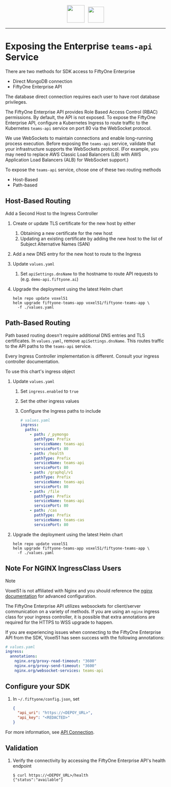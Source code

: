 <!-- markdownlint-disable no-inline-html line-length no-alt-text -->
<!-- markdownlint-disable-next-line first-line-heading -->
<div align="center">
<p align="center">

<img src="https://user-images.githubusercontent.com/25985824/106288517-2422e000-6216-11eb-871d-26ad2e7b1e59.png" height="55px"> &nbsp;
<img src="https://user-images.githubusercontent.com/25985824/106288518-24bb7680-6216-11eb-8f10-60052c519586.png" height="50px">

</p>
</div>
<!-- markdownlint-enable no-inline-html line-length no-alt-text -->

---

# Exposing the Enterprise `teams-api` Service

There are two methods for SDK access to FiftyOne Enterprise

- Direct MongoDB connection
- FiftyOne Enterprise API

The database direct connection requires each user to have root database privileges.

The FiftyOne Enterprise API provides Role Based Access Control (RBAC) permissions.
By default, the API is not exposed.
To expose the FiftyOne Enterprise API, configure a
Kubernetes Ingress to route traffic to the Kubernetes
`teams-api` service on port 80 via the WebSocket protocol.

We use WebSockets to maintain connections and enable long-running process execution.
Before exposing the `teams-api` service,
validate that your infrastructure supports the WebSockets protocol.
(For example, you may need to replace AWS Classic Load Balancers (LB)
with AWS Application Load Balancers (ALB) for WebSocket support.)

To expose the `teams-api` service, chose one of these two routing methods

- Host-Based
- Path-based

## Host-Based Routing

Add a Second Host to the Ingress Controller

1. Create or update TLS certificate for the new host by either
    1. Obtaining a new certificate for the new host
    1. Updating an existing certificate by adding the new
       host to the list of Subject Alternative Names (SAN)
1. Add a new DNS entry for the new host to route to the Ingress
1. Update `values.yaml`
    1. Set `apiSettings.dnsName` to the hostname to route API requests to
      (e.g. `demo-api.fiftyone.ai`)
1. Upgrade the deployment using the latest Helm chart

    ```shell
    helm repo update voxel51
    helm upgrade fiftyone-teams-app voxel51/fiftyone-teams-app \
      -f ./values.yaml
    ```

## Path-Based Routing

Path based routing doesn't require additional DNS entries and TLS certificates.
In `values.yaml`, remove `apiSettings.dnsName`.
This routes traffic to the API paths to the `teams-api` service.

Every Ingress Controller implementation is different.
Consult your ingress controller documentation.

To use this chart's ingress object

1. Update `values.yaml`
    1. Set `ingress.enabled` to `true`
    1. Set the other ingress values
    1. Configure the Ingress paths to include

        ```yaml
        # values.yaml
        ingress:
          paths:
            - path: /_pymongo
              pathType: Prefix
              serviceName: teams-api
              servicePort: 80
            - path: /health
              pathType: Prefix
              serviceName: teams-api
              servicePort: 80
            - path: /graphql/v1
              pathType: Prefix
              serviceName: teams-api
              servicePort: 80
            - path: /file
              pathType: Prefix
              serviceName: teams-api
              servicePort: 80
            - path: /cas
              pathType: Prefix
              serviceName: teams-cas
              servicePort: 80
        ```

1. Upgrade the deployment using the latest Helm chart

    ```shell
    helm repo update voxel51
    helm upgrade fiftyone-teams-app voxel51/fiftyone-teams-app \
      -f ./values.yaml
    ```

## Note For NGINX IngressClass Users

> [!NOTE]
> Voxel51 is not affiliated with Nginx and you should reference the
> [nginx documentation][nginx-docs] for advanced configuration.

The FiftyOne Enterprise API utilizes websockets for client/server communication
on a variety of methods.
If you are using an `nginx` ingress class for your ingress controller, it is
possible that extra annotations are required for the HTTPS to WSS upgrade to
happen.

If you are experiencing issues when connecting to the FiftyOne Enterprise API
from the SDK, Voxel51 has seen success with the following annotations:

```yaml
# values.yaml
ingress:
  annotations:
    nginx.org/proxy-read-timeout: "3600"
    nginx.org/proxy-send-timeout: "3600"
    nginx.org/websocket-services: teams-api
```

## Configure your SDK

1. In `~/.fiftyone/config.json`, set

    ```json
    {
      "api_uri": "https://<DEPOY_URL>",
      "api_key": "<REDACTED>"
    }
    ```

For more information, see
[API Connection](https://docs.voxel51.com/enterprise/api_connection.html).

## Validation

1. Verify the connectivity by accessing the FiftyOne Enterprise API's health endpoint

    ```shell
    $ curl https://<DEPOY_URL>/health
    {"status":"available"}
    ```

<!-- Reference links -->
[nginx-docs]: https://docs.nginx.com/nginx-ingress-controller/configuration/ingress-resources/advanced-configuration-with-annotations/
